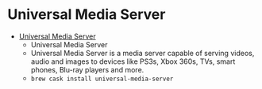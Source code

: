 # Universal Media Server
- [Universal Media Server](https://www.universalmediaserver.com/)
  -  Universal Media Server
  - Universal Media Server is a media server capable of serving videos, audio and images to devices like PS3s, Xbox 360s, TVs, smart phones, Blu-ray players and more.
  - `brew cask install universal-media-server`

